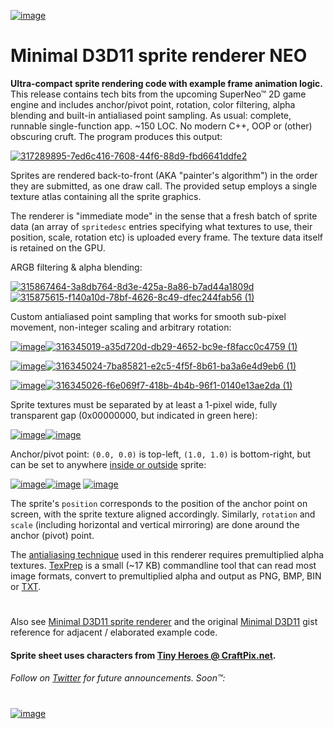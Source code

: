 [![image](https://github.com/user-attachments/assets/9fb86cc4-99a3-44cb-b7cc-ca05259e9dad)](https://twitter.com/d7samurai)

# Minimal D3D11 sprite renderer NEO
**Ultra-compact sprite rendering code with example frame animation logic.** This release contains tech bits from the upcoming SuperNeo™ 2D game engine and includes anchor/pivot point, rotation, color filtering, alpha blending and built-in antialiased point sampling. As usual: complete, runnable single-function app. ~150 LOC. No modern C++, OOP or (other) obscuring cruft. The program produces this output:

[![317289895-7ed6c416-7608-44f6-88d9-fbd6641ddfe2](https://github.com/user-attachments/assets/32a09661-6d80-4552-b852-18755c267e74)](https://github.com/d7samurai/Minimal-D3D11-sprite-renderer-NEO/blob/main/cpu.cpp#L201-L221)

Sprites are rendered back-to-front (AKA "painter's algorithm") in the order they are submitted, as one draw call. The provided setup employs a single texture atlas containing all the sprite graphics.

The renderer is "immediate mode" in the sense that a fresh batch of sprite data (an array of `spritedesc` entries specifying what textures to use, their position, scale, rotation etc) is uploaded every frame. The texture data itself is retained on the GPU.

ARGB filtering & alpha blending:

[![315867464-3a8db764-8d3e-425a-8a86-b7ad44a1809d](https://github.com/user-attachments/assets/5ac4ffa2-0b8b-4ea4-97bf-00872770fba5)](https://github.com/d7samurai/Minimal-D3D11-sprite-renderer-NEO/blob/main/cpu.cpp#L217)[![315875615-f140a10d-78bf-4626-8c49-dfec244fab56 (1)](https://github.com/user-attachments/assets/d69f6a0c-15a3-49d4-8f73-712a33ede275)](https://github.com/d7samurai/Minimal-D3D11-sprite-renderer-NEO/blob/main/cpu.cpp#L217)

Custom antialiased point sampling that works for smooth sub-pixel movement, non-integer scaling and arbitrary rotation:

[![image](https://github.com/user-attachments/assets/9cacb366-6eb1-48f2-af2a-231b58393948)](#)[![316345019-a35d720d-db29-4652-bc9e-f8facc0c4759 (1)](https://github.com/user-attachments/assets/d6390a0e-f2e6-4bb6-ab6b-ad8ff318f478)](https://github.com/d7samurai/Minimal-D3D11-sprite-renderer-NEO/blob/main/cpu.cpp#L214)

[![image](https://github.com/user-attachments/assets/9cacb366-6eb1-48f2-af2a-231b58393948)](#)[![316345024-7ba85821-e2c5-4f5f-8b61-ba3a6e4d9eb6 (1)](https://github.com/user-attachments/assets/2161ce55-c77b-4ed0-abde-7893863f1f58)](https://github.com/d7samurai/Minimal-D3D11-sprite-renderer-NEO/blob/main/cpu.cpp#L215)

[![image](https://github.com/user-attachments/assets/9cacb366-6eb1-48f2-af2a-231b58393948)](#)[![316345026-f6e069f7-418b-4b4b-96f1-0140e13ae2da (1)](https://github.com/user-attachments/assets/bda1e233-7cf4-4ea1-bce4-2493a13a6721)](https://github.com/d7samurai/Minimal-D3D11-sprite-renderer-NEO/blob/main/cpu.cpp#L216)

Sprite textures must be separated by at least a 1-pixel wide, fully transparent gap (0x00000000, but indicated in green here): 

[![image](https://github.com/user-attachments/assets/04124b9b-8838-4467-92eb-2ea03957da93)](#)[![image](https://github.com/user-attachments/assets/d852547c-01f1-4e03-9456-8ff65a3fb707)](https://github.com/d7samurai/Minimal-D3D11-sprite-renderer-NEO/blob/main/spritesheet.h#L15-L74)

Anchor/pivot point: `(0.0, 0.0)` is top-left, `(1.0, 1.0)` is bottom-right, but can be set to anywhere [inside or outside](https://gist.github.com/d7samurai/e51adec8a440126d028b87406556079b#file-cpu-cpp-L213) sprite:

[![image](https://github.com/user-attachments/assets/bdc9f4e5-e97f-4437-a495-c419874bfd6a)](#)[![image](https://github.com/user-attachments/assets/4a262b4a-287e-4f07-bcd9-822bfca3e77f)](https://gist.github.com/d7samurai/e51adec8a440126d028b87406556079b#file-cpu-cpp-L213) [![image](https://github.com/user-attachments/assets/4d283496-dba7-4d6c-995b-62b7dd948b7e)
](https://gist.github.com/d7samurai/e51adec8a440126d028b87406556079b#file-cpu-cpp-L213)

The sprite's `position` corresponds to the position of the anchor point on screen, with the sprite texture aligned accordingly. Similarly, `rotation` and `scale` (including horizontal and vertical mirroring) are done around the anchor (pivot) point.

The [antialiasing technique](https://gist.github.com/d7samurai/9f17966ba6130a75d1bfb0f1894ed377) used in this renderer requires premultiplied alpha textures. [TexPrep](https://gist.github.com/d7samurai/9f17966ba6130a75d1bfb0f1894ed377#texprep) is a small (~17 KB) commandline tool that can read most image formats, convert to premultiplied alpha and output as PNG, BMP, BIN or [TXT](https://gist.github.com/d7samurai/e51adec8a440126d028b87406556079b#file-spritesheet-h-L15-L74).
#
Also see [Minimal D3D11 sprite renderer](https://gist.github.com/d7samurai/8f91f0343c411286373161202c199b5c) and the original [Minimal D3D11](https://gist.github.com/d7samurai/261c69490cce0620d0bfc93003cd1052) gist reference for adjacent / elaborated example code.

#### Sprite sheet uses characters from [Tiny Heroes @ CraftPix.net](https://craftpix.net/freebies/free-pixel-art-tiny-hero-sprites/).

###### Follow on [Twitter](https://twitter.com/d7samurai) for future announcements. Soon™:
#
[![image](https://github.com/user-attachments/assets/9fb86cc4-99a3-44cb-b7cc-ca05259e9dad)](https://twitter.com/d7samurai)












